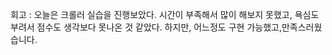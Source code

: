 회고 :
오늘은 크롤러 실습을 진행보았다.
시간이 부족해서 많이 해보지 못했고,
욕심도 부려서 점수도 생각보다 못나온 것 같았다.
하지만, 어느정도 구현 가능했고,만족스러웠습니다.
